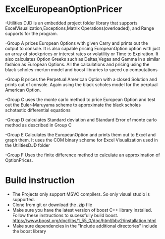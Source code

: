 # ExcelEuropeanOptionPricer
-Utilities DJD is an embedded project folder library that supports ExcelVisualization,Exceptions,Matrix Operations(overloaded), and Range supports for the program.

-Group A prices European Options  with given Carry and prints out the output to console. It is also capable pricing EuropeanOption option with just an array of stockprices or interest rates or volatility or Time to Expiration.  It also calculates Option Greeks such as Deltas,Vegas and Gamma in a similar fashion as European Options. All the calculations and pricing using the black scholes-merton model and boost libraries to speed up computations

-Group B prices the Perpetual American Option with a closed Solution and prints out of console. Again using the black scholes model for the perptual American Option.

-Group C uses the monte carlo method to price European Option and test out the Euler-Maruyama scheme to approximate the black scholes schotastic differential equations

-Group D calculates Standard deviation and Standard Error of monte carlo method as described in Group C

-Group E Calculates the EuropeanOption and prints them out to Excel and graph  them. It uses the COM binary scheme for Excel Visualization used in the UtilitiesDJD folder

-Group F Uses the finite difference method to calculate an approximation of OptionPrices.

# Build instruction
- The Projects only support MSVC compilers. So only visual studio is supported.
- Clone from git or download the .zip file
- Make sure you have the latest version of boost  C++ library installed. Follow these instructions to sucessfully build boost. 
https://www.boost.org/doc/libs/1_55_0/doc/html/bbv2/installation.html
- Make sure dependencies in the "Include additional directories" include the boost library

